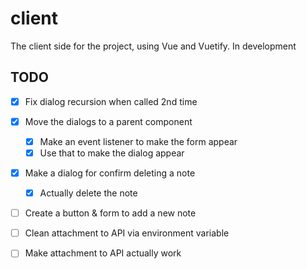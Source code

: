 # client

The client side for the project,
using Vue and Vuetify. In development

## TODO

- [x] Fix dialog recursion when called 2nd time
- [x] Move the dialogs to a parent component
  - [x] Make an event listener to make the form appear
  - [x] Use that to make the dialog appear
- [x] Make a dialog for confirm deleting a note
  - [x] Actually delete the note
- [ ] Create a button & form to add a new note

- [ ] Clean attachment to API via environment variable
- [ ] Make attachment to API actually work
